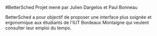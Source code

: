 #BetterSched
Projet mené par Julien Dargelos et Paul Bonneau

BetterSched a pour objectif de proposer une interface plus soignée et ergonomique aux étudiants de l'IUT Bordeaux Montaigne qui veulent consulter leur emploi du temps.
